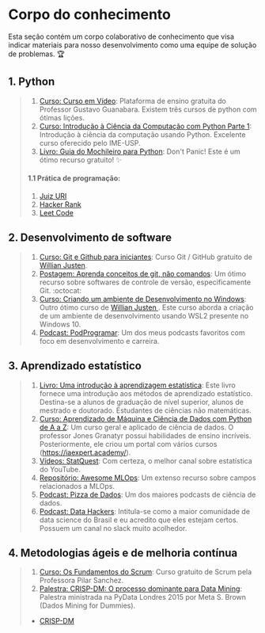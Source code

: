 # Corpo do conhecimento

Esta seção contém um corpo colaborativo de conhecimento que visa indicar materiais para nosso desenvolvimento como uma equipe de solução de problemas. :trophy:

## 1. Python

> 1. [Curso: Curso em Vídeo](https://www.cursoemvideo.com/cursos/): Plataforma de ensino gratuita do Professor Gustavo Guanabara. Existem três cursos de python com ótimas lições.
> 1. [Curso: Introdução à Ciência da Computação com Python Parte 1](https://www.coursera.org/learn/ciencia-computacao-python-conceitos?): Introdução à ciência da computação usando Python. Excelente curso oferecido pelo IME-USP.
> 1. [Livro: Guia do Mochileiro para Python](https://python-guide-pt-br.readthedocs.io/pt_BR/latest/): Don't Panic! Este é um ótimo recurso gratuito! :sparkles:
>
> #### 1.1 Prática de programação:
> 1. [Juiz URI](https://www.urionlinejudge.com.br/)
> 1. [Hacker Rank](https://www.hackerrank.com/)
> 1. [Leet Code](https://leetcode.com/)

## 2. Desenvolvimento de software

> 1. [Curso: Git e Github para iniciantes](https://www.udemy.com/course/git-e-github-para-iniciantes/): Curso Git / GitHub gratuito de [Willian Justen](https://willianjusten.com.br/).
> 1. [Postagem: Aprenda conceitos de git, não comandos](https://github.com/PauloGoncalvesBH/treinamento-git): Um ótimo recurso sobre softwares de controle de versão, especificamente Git. :octocat:
> 1. [Curso: Criando um ambiente de Desenvolvimento no Windows](https://www.udemy.com/course/criando-um-ambiente-de-desenvolvimento-no-windows/): Outro ótimo curso de [Willian Justen ](https://willianjusten.com.br/). Este curso aborda a criação de um ambiente de desenvolvimento usando WSL2 presente no Windows 10.
> 1. [Podcast: PodProgramar](https://podprogramar.com.br/): Um dos meus podcasts favoritos com foco em desenvolvimento e carreira.

## 3. Aprendizado estatístico

> 1. [Livro: Uma introdução à aprendizagem estatística](http://faculty.marshall.usc.edu/gareth-james/ISL): Este livro fornece uma introdução aos métodos de aprendizado estatístico. Destina-se a alunos de graduação de nível superior, alunos de mestrado e doutorado. Estudantes de ciências não matemáticas.
> 1. [Curso: Aprendizado de Máquina e Ciência de Dados com Python de A a Z](https://podprogramar.com.br/): Um curso geral e aplicado de ciência de dados. O professor Jones Granatyr possui habilidades de ensino incríveis. Posteriormente, ele criou um portal com vários cursos (https://iaexpert.academy/).
> 1. [Vídeos: StatQuest](https://www.youtube.com/channel/UCtYLUTtgS3k1Fg4y5tAhLbw): Com certeza, o melhor canal sobre estatística do YouTube.
> 1. [Repositório: Awesome MLOps](https://github.com/visenger/awesome-mlops#machine-learning): Um extenso recurso sobre campos relacionados a MLOps.
> 1. [Podcast: Pizza de Dados](https://pizzadedados.com/): Um dos maiores podcasts de ciência de dados.
> 1. [Podcast: Data Hackers](https://datahackers.com.br/): Intitula-se como a maior comunidade de data science do Brasil e eu acredito que eles estejam certos. Possuem um canal no slack muito acolhedor.

## 4. Metodologias ágeis e de melhoria contínua

> 1. [Curso: Os Fundamentos do Scrum](https://www.udemy.com/course/os-fundamentos-do-scrum/): Curso gratuito de Scrum pela Professora Pilar Sanchez.
> 1. [Palestra: CRISP-DM: O processo dominante para Data Mining](https://www.youtube.com/watch?v=civLio11SjQ&ab_channel=PyData): Palestra ministrada na PyData Londres 2015 por Meta S. Brown (Dados Mining for Dummies).
>
> - [CRISP-DM](./4_agile_and_continuous_improvement_methodologies/README.md)